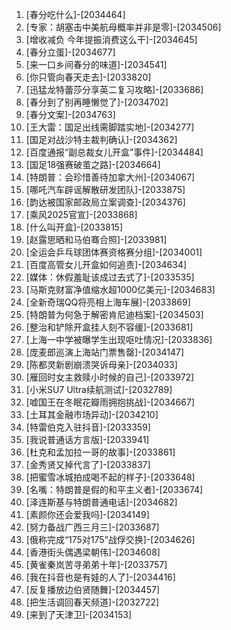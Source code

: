
1. [春分吃什么]-[2034464]
1. [专家：胡塞击中美航母概率并非是零]-[2034506]
1. [增收减负 今年提振消费这么干]-[2034645]
1. [春分立蛋]-[2034677]
1. [来一口乡间春分的味道]-[2034541]
1. [你只管向春天走去]-[2033820]
1. [迅猛龙特蕾莎分享英二复习攻略]-[2033686]
1. [春分到了别再睡懒觉了]-[2034702]
1. [春分文案]-[2034763]
1. [王大雷：国足出线需脚踏实地]-[2034277]
1. [国足对战沙特主裁判确认]-[2034362]
1. [百度通报“副总裁女儿开盒”事件]-[2034484]
1. [国足18强赛破茧之路]-[2034664]
1. [特朗普：会珍惜善待加拿大州]-[2034067]
1. [哪吒汽车辟谣解散研发团队]-[2033875]
1. [韵达被国家邮政局立案调查]-[2034376]
1. [乘风2025官宣]-[2033868]
1. [什么叫开盒]-[2033815]
1. [赵露思晒和马伯骞合照]-[2033981]
1. [全运会乒乓球团体赛资格赛分组]-[2034001]
1. [百度高管女儿开盒如何追责]-[2034634]
1. [媒体：休假羞耻该成过去式了]-[2033535]
1. [马斯克财富净值缩水超1000亿美元]-[2034683]
1. [全新奇瑞QQ将亮相上海车展]-[2033869]
1. [特朗普为何急于解密肯尼迪档案]-[2034503]
1. [整治和铲除开盒挂人刻不容缓]-[2033681]
1. [上海一中学被曝学生出现呕吐情况]-[2033836]
1. [庞麦郎巡演上海站门票售罄]-[2034147]
1. [陈都灵新剧崩溃哭诉母亲]-[2034033]
1. [雁回时女主救赎小时候的自己]-[2033972]
1. [小米SU7 Ultra续航测试]-[2032789]
1. [嘘国王在冬眠花瓣雨拥抱挑战]-[2034667]
1. [土耳其金融市场异动]-[2034210]
1. [特雷伯克入驻抖音]-[2033359]
1. [我说普通话方言版]-[2033941]
1. [杜克和孟加拉一哥的故事]-[2033861]
1. [金秀贤又掉代言了]-[2033837]
1. [把蜜雪冰城拍成喝不起的样子]-[2033648]
1. [名嘴：特朗普是假的和平主义者]-[2033674]
1. [泽连斯基与特朗普通电话]-[2034682]
1. [素颜你还会爱我吗]-[2034149]
1. [努力备战广西三月三]-[2033687]
1. [俄称完成“175对175”战俘交换]-[2034626]
1. [香港街头偶遇梁朝伟]-[2034608]
1. [黄雀秦岚苦寻弟弟十年]-[2033757]
1. [我在抖音也是有娃的人了]-[2034416]
1. [反复播放边伯贤随舞]-[2034457]
1. [把生活调回春天频道]-[2032722]
1. [来到了天津卫]-[2034153]
